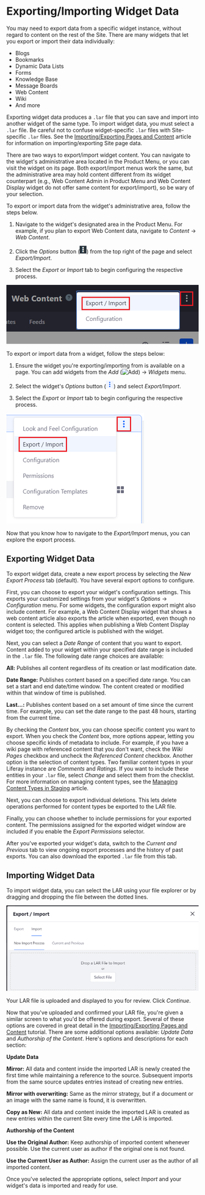 # Exporting/Importing Widget Data [](id=exporting-importing-widget-data)

You may need to export data from a specific widget instance, without regard to
content on the rest of the Site. There are many widgets that let you export or
import their data individually: 

- Blogs
- Bookmarks
- Dynamic Data Lists
- Forms
- Knowledge Base
- Message Boards
- Web Content
- Wiki
- And more

Exporting widget data produces a `.lar` file that you can save and import into
another widget of the same type. To import widget data, you must select a `.lar`
file. Be careful not to confuse widget-specific `.lar` files with Site-specific
`.lar` files. See the
[Importing/Exporting Pages and Content](/discover/portal/-/knowledge_base/7-1/importing-exporting-pages-and-content)
article for information on importing/exporting Site page data.

There are two ways to export/import widget content. You can navigate to the
widget's administrative area located in the Product Menu, or you can visit the
widget on its page. Both export/import menus work the same, but the
administrative area may hold content different from its widget counterpart
(e.g., Web Content Admin in Product Menu and Web Content Display widget do not
offer same content for export/import), so be wary of your selection. 

To export or import data from the widget's administrative area, follow the steps
below.

1.  Navigate to the widget's designated area in the Product Menu. For example,
    if you plan to export Web Content data, navigate to *Content* &rarr; *Web
    Content*.

2.  Click the *Options* button (![Options](../../../images/icon-options.png))
    from the top right of the page and select *Export/Import*.

3.  Select the *Export* or *Import* tab to begin configuring the respective
    process.

![Figure 1: You can access a widget's administrative *Export/Import* feature by selecting its Options menu.](../../../images/admin-app-export-import-feature.png)

To export or import data from a widget, follow the steps below:

1.  Ensure the widget you're exporting/importing from is available on a page.
    You can add widgets from the *Add*
    (![Add](../../../images/icon-add-app.png)) &rarr; *Widgets* menu.

2.  Select the widget's *Options* button
    (![Options](../../../images/icon-widget-options.png)) and select
    *Export/Import*.

3.  Select the *Export* or *Import* tab to begin configuring the respective
    process.

![Figure 2: You can access a widget's *Export/Import* feature by selecting its Options menu.](../../../images/widget-export-import-feature.png)

Now that you know how to navigate to the *Export/Import* menus, you can explore
the export process.

## Exporting Widget Data [](id=exporting-widget-data)

To export widget data, create a new export process by selecting the *New Export
Process* tab (default). You have several export options to configure.

First, you can choose to export your widget's configuration settings. This
exports your customized settings from your widget's *Options* &rarr;
*Configuration* menu. For some widgets, the configuration export might also
include content. For example, a Web Content Display widget that shows a web
content article also exports the article when exported, even though no content
is selected. This applies when publishing a Web Content Display widget too; the
configured article is published with the widget.

Next, you can select a *Date Range* of content that you want to export. Content
added to your widget within your specified date range is included in the `.lar`
file. The following date range choices are available:

**All:** Publishes all content regardless of its creation or last modification
date.

**Date Range:** Publishes content based on a specified date range. You can set a
start and end date/time window. The content created or modified within that
window of time is published.

**Last...:** Publishes content based on a set amount of time since the current
time. For example, you can set the date range to the past 48 hours, starting
from the current time.

By checking the *Content* box, you can choose specific content you want to
export. When you check the *Content* box, more options appear, letting you
choose specific kinds of metadata to include. For example, if you have a wiki
page with referenced content that you don't want, check the *Wiki Pages*
checkbox and uncheck the *Referenced Content* checkbox. Another option is the
selection of content types. Two familiar content types in your Liferay instance
are *Comments* and *Ratings*. If you want to include these entities in your
`.lar` file, select *Change* and select them from the checklist. For more
information on managing content types, see the 
[Managing Content Types in Staging](/discover/portal/-/knowledge_base/7-1/managing-content-types-in-staging)
article.

Next, you can choose to export individual deletions. This lets delete operations
performed for content types be exported to the LAR file.

Finally, you can choose whether to include permissions for your exported
content. The permissions assigned for the exported widget window are included if
you enable the *Export Permissions* selector.

After you've exported your widget's data, switch to the *Current and Previous*
tab to view ongoing export processes and the history of past exports. You can
also download the exported `.lar` file from this tab.

## Importing Widget Data [](id=importing-widget-data)

To import widget data, you can select the LAR using your file explorer or by
dragging and dropping the file between the dotted lines.

![Figure 3: When importing widget data, you can choose a LAR file using the file explorer or drag and drop the file between the dotted lines.](../../../images/import-menu.png)

Your LAR file is uploaded and displayed to you for review. Click *Continue*.

Now that you've uploaded and confirmed your LAR file, you're given a similar
screen to what you'd be offered during export. Several of these options are
covered in great detail in the
[Importing/Exporting Pages and Content](/discover/portal/-/knowledge_base/7-1/importing-exporting-pages-and-content)
tutorial. There are some additional options available: *Update Data* and
*Authorship of the Content*. Here's options and descriptions for each section:

**Update Data**

**Mirror:** All data and content inside the imported LAR is newly created the
first time while maintaining a reference to the source. Subsequent imports from
the same source updates entries instead of creating new entries.

**Mirror with overwriting:** Same as the mirror strategy, but if a document or
an image with the same name is found, it is overwritten.

**Copy as New:** All data and content inside the imported LAR is created as new
entries within the current Site every time the LAR is imported.

**Authorship of the Content**

**Use the Original Author:** Keep authorship of imported content whenever
possible. Use the current user as author if the original one is not found.

**Use the Current User as Author:** Assign the current user as the author of
all imported content.

Once you've selected the appropriate options, select *Import* and your widget's
data is imported and ready for use.

